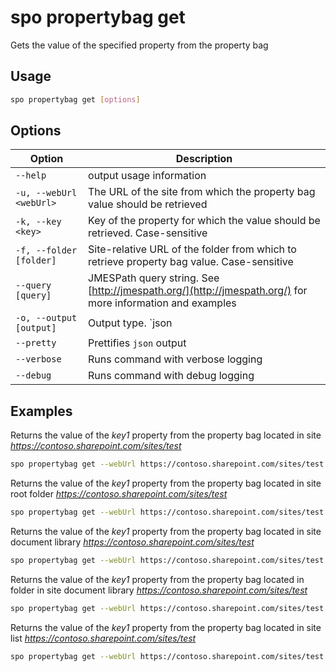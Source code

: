 # spo propertybag get

Gets the value of the specified property from the property bag

## Usage

```sh
spo propertybag get [options]
```

## Options

Option|Description
------|-----------
`--help`|output usage information
`-u, --webUrl <webUrl>`|The URL of the site from which the property bag value should be retrieved
`-k, --key <key>`|Key of the property for which the value should be retrieved. Case-sensitive
`-f, --folder [folder]`|Site-relative URL of the folder from which to retrieve property bag value. Case-sensitive
`--query [query]`|JMESPath query string. See [http://jmespath.org/](http://jmespath.org/) for more information and examples
`-o, --output [output]`|Output type. `json|text`. Default `text`
`--pretty`|Prettifies `json` output
`--verbose`|Runs command with verbose logging
`--debug`|Runs command with debug logging

## Examples

Returns the value of the _key1_ property from the property bag located in site _https://contoso.sharepoint.com/sites/test_

```sh
spo propertybag get --webUrl https://contoso.sharepoint.com/sites/test --key key1
```

Returns the value of the _key1_ property from the property bag located in site root folder _https://contoso.sharepoint.com/sites/test_

```sh
spo propertybag get --webUrl https://contoso.sharepoint.com/sites/test --key key1 --folder /
```

Returns the value of the _key1_ property from the property bag located in site document library _https://contoso.sharepoint.com/sites/test_

```sh
spo propertybag get --webUrl https://contoso.sharepoint.com/sites/test --key key1 --folder '/Shared Documents'
```

Returns the value of the _key1_ property from the property bag located in folder in site document library _https://contoso.sharepoint.com/sites/test_

```sh
spo propertybag get --webUrl https://contoso.sharepoint.com/sites/test --key key1 --folder '/Shared Documents/MyFolder'
```

Returns the value of the _key1_ property from the property bag located in site list _https://contoso.sharepoint.com/sites/test_

```sh
spo propertybag get --webUrl https://contoso.sharepoint.com/sites/test --key key1 --folder /Lists/MyList
```